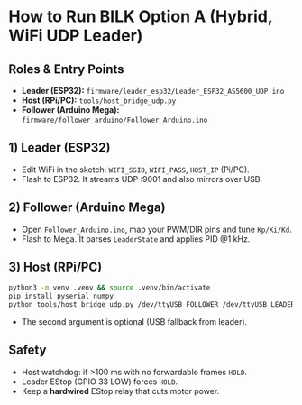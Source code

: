 # How to Run  BILK Option A (Hybrid, WiFi UDP Leader)

## Roles & Entry Points
- **Leader (ESP32):** `firmware/leader_esp32/Leader_ESP32_AS5600_UDP.ino`
- **Host (RPi/PC):** `tools/host_bridge_udp.py`
- **Follower (Arduino Mega):** `firmware/follower_arduino/Follower_Arduino.ino`

## 1) Leader (ESP32)
- Edit WiFi in the sketch: `WIFI_SSID`, `WIFI_PASS`, `HOST_IP` (Pi/PC).
- Flash to ESP32. It streams UDP :9001 and also mirrors over USB.

## 2) Follower (Arduino Mega)
- Open `Follower_Arduino.ino`, map your PWM/DIR pins and tune `Kp/Ki/Kd`.
- Flash to Mega. It parses `LeaderState` and applies PID @1 kHz.

## 3) Host (RPi/PC)
```bash
python3 -m venv .venv && source .venv/bin/activate
pip install pyserial numpy
python tools/host_bridge_udp.py /dev/ttyUSB_FOLLOWER /dev/ttyUSB_LEADER
```
- The second argument is optional (USB fallback from leader).

## Safety
- Host watchdog: if >100 ms with no forwardable frames  `HOLD`.
- Leader EStop (GPIO 33 LOW) forces `HOLD`.
- Keep a **hardwired** EStop relay that cuts motor power.
